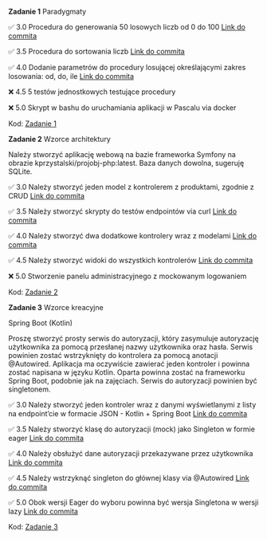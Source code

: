 **Zadanie 1** Paradygmaty

:white_check_mark: 3.0 Procedura do generowania 50 losowych liczb od 0 do 100 [Link do commita](https://github.com/JTMalczewski/obiektowe/commit/ce4cc7db0290df364bcff5c4c9d66c816df2d817)

:white_check_mark: 3.5 Procedura do sortowania liczb [Link do commita](https://github.com/JTMalczewski/obiektowe/commit/ce4cc7db0290df364bcff5c4c9d66c816df2d817)

:white_check_mark: 4.0 Dodanie parametrów do procedury losującej określającymi zakres losowania: od, do, ile [Link do commita](https://github.com/JTMalczewski/obiektowe/commit/ce4cc7db0290df364bcff5c4c9d66c816df2d817)

:x: 4.5 5 testów jednostkowych testujące procedury

:x: 5.0 Skrypt w bashu do uruchamiania aplikacji w Pascalu via docker


Kod: [Zadanie 1](https://github.com/JTMalczewski/obiektowe/tree/main/Zadanie%201)

**Zadanie 2** Wzorce architektury

Należy stworzyć aplikację webową na bazie frameworka Symfony na obrazie kprzystalski/projobj-php:latest. Baza danych dowolna, sugeruję SQLite.

:white_check_mark: 3.0 Należy stworzyć jeden model z kontrolerem z produktami, zgodnie z CRUD [Link do commita](https://github.com/JTMalczewski/obiektowe/commit/04afd3f5548160476a36397f77d2f7a1cd7027df)

:white_check_mark: 3.5 Należy stworzyć skrypty do testów endpointów via curl [Link do commita](https://github.com/JTMalczewski/obiektowe/commit/d96bd44b22f62e81c61a6bf8ad52b483207fd6f9)

:white_check_mark: 4.0 Należy stworzyć dwa dodatkowe kontrolery wraz z modelami [Link do commita](https://github.com/JTMalczewski/obiektowe/commit/8fae87ef31aa68f97c98eafcf3a77284c550846d)

:white_check_mark: 4.5 Należy stworzyć widoki do wszystkich kontrolerów [Link do commita](https://github.com/JTMalczewski/obiektowe/commit/e0df54c0221d69e1a6c5f8829553bb1f215419f8)

:x: 5.0 Stworzenie panelu administracyjnego z mockowanym logowaniem 

Kod: [Zadanie 2](https://github.com/JTMalczewski/obiektowe/tree/main/Zadanie%202)

**Zadanie 3** Wzorce kreacyjne

Spring Boot (Kotlin)

Proszę stworzyć prosty serwis do autoryzacji, który zasymuluje autoryzację użytkownika za pomocą przesłanej nazwy użytkownika oraz hasła. Serwis powinien zostać wstrzyknięty do kontrolera za pomocą anotacji @Autowired. Aplikacja ma oczywiście zawierać jeden kontroler i powinna zostać napisana w języku Kotlin. Oparta powinna zostać na frameworku Spring Boot, podobnie jak na zajęciach. Serwis do autoryzacji powinien być singletonem.

:white_check_mark: 3.0 Należy stworzyć jeden kontroler wraz z danymi wyświetlanymi z listy na endpoint’cie w formacie JSON - Kotlin + Spring Boot [Link do commita](https://github.com/JTMalczewski/obiektowe/commit/8fae87ef31aa68f97c98eafcf3a77284c550846d)

:white_check_mark: 3.5 Należy stworzyć klasę do autoryzacji (mock) jako Singleton w formie eager [Link do commita](https://github.com/JTMalczewski/obiektowe/commit/8fae87ef31aa68f97c98eafcf3a77284c550846d)

:white_check_mark: 4.0 Należy obsłużyć dane autoryzacji przekazywane przez użytkownika [Link do commita](https://github.com/JTMalczewski/obiektowe/commit/8fae87ef31aa68f97c98eafcf3a77284c550846d)

:white_check_mark: 4.5 Należy wstrzyknąć singleton do głównej klasy via @Autowired [Link do commita](https://github.com/JTMalczewski/obiektowe/commit/8fae87ef31aa68f97c98eafcf3a77284c550846d)

:white_check_mark: 5.0 Obok wersji Eager do wyboru powinna być wersja Singletona w wersji lazy [Link do commita](https://github.com/JTMalczewski/obiektowe/commit/8fae87ef31aa68f97c98eafcf3a77284c550846d)

Kod: [Zadanie 3](https://github.com/JTMalczewski/obiektowe/tree/main/Zadanie%203)

